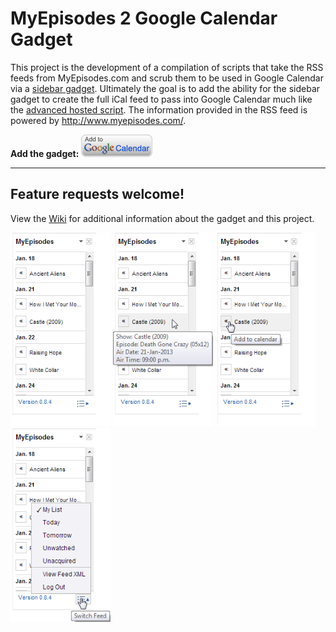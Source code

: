 # MyEpisodes 2 Google Calendar Gadget
This project is the development of a compilation of scripts that take the RSS feeds from MyEpisodes.com and scrub them to be used in Google Calendar via a [sidebar gadget](https://developers.google.com/google-apps/calendar/gadgets/sidebar/). Ultimately the goal is to add the ability for the sidebar gadget to create the full iCal feed to pass into Google Calendar much like the [advanced hosted script](https://github.com/neojato/my-episodes-2-ical/wiki/5.-Personal-Server-Script). The information provided in the RSS feed is powered by http://www.myepisodes.com/.

**Add the gadget:** <a href="https://www.google.com/calendar/render?gadgeturl=https://github.com/neojato/my-episodes-2-ical/blob/master/myepisodes2ical.xml"><img src="https://github.com/neojato/my-episodes-2-ical/blob/master/images/addToGC.gif"/></a>

***

## Feature requests welcome!
View the [Wiki](https://github.com/neojato/my-episodes-2-ical/wiki) for additional information about the gadget and this project.

<img width="160px" src="https://github.com/neojato/my-episodes-2-ical/blob/master/images/v0.8.4/screenshot1.1.png"/>
<img width="160px" src="https://github.com/neojato/my-episodes-2-ical/blob/master/images/v0.8.4/screenshot2.1.png"/>
<img width="160px" src="https://github.com/neojato/my-episodes-2-ical/blob/master/images/v0.8.4/screenshot3.1.png"/>
<img width="160px" src="https://github.com/neojato/my-episodes-2-ical/blob/master/images/v0.8.4/screenshot4.1.png"/>
